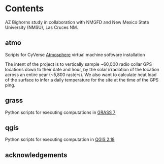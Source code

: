 # Contents

AZ Bighorns study in collaboration with NMGFD and New Mexico State University (NMSU), Las Cruces NM.

## atmo

Scripts for CyVerse [Atmosphere](atmo.cyverse.org) virtual machine software installation 

The intent of the project is to vertically sample ~60,000 radio collar GPS locations down to their date and hour, by the solar irradiation of the location across an entire year (~5,800 rasters). We also want to calculate heat load of the surface to infer a daily temperature for the site at the time of the GPS ping. 

## grass

Python scripts for executing computations in [GRASS 7](https://grass.osgeo.org/)

## qgis

Python scripts for executing computation in [QGIS 2.18](http://www.qgis.org/en/site/)

## acknowledgements

